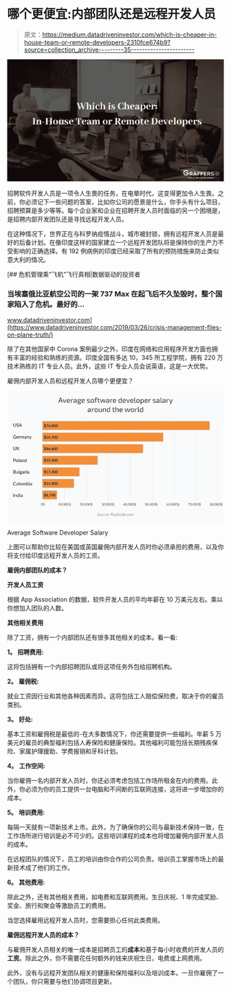 # 哪个更便宜:内部团队还是远程开发人员

> 原文：<https://medium.datadriveninvestor.com/which-is-cheaper-in-house-team-or-remote-developers-2310fce674b9?source=collection_archive---------35----------------------->

![](img/d40fcfc34cda8db81237628181177d18.png)

招聘软件开发人员是一项令人生畏的任务，在电晕时代，这变得更加令人生畏。之前，你必须记下一些问题的答案，比如你公司的愿景是什么，你手头有什么项目，招聘预算是多少等等。每个企业家和企业在招聘开发人员时面临的另一个困境是，是招聘内部开发团队还是寻找远程开发人员。

在这种情况下，世界正在与科罗纳疫情战斗，城市被封锁，拥有远程开发人员是最好的后备计划。在像印度这样的国家建立一个远程开发团队将是保持你的生产力不受影响的正确选择。有 192 例病例的印度已经采取了所有的预防措施来防止类似意大利的情况。

[](https://www.datadriveninvestor.com/2019/03/26/crisis-management-flies-on-plane-truth/) [## 危机管理乘“飞机”飞行真相|数据驱动的投资者

### 当埃塞俄比亚航空公司的一架 737 Max 在起飞后不久坠毁时，整个国家陷入了危机。最好的…

www.datadriveninvestor.com](https://www.datadriveninvestor.com/2019/03/26/crisis-management-flies-on-plane-truth/) 

除了在其他国家中 Corona 案例最少之外，印度在网络和应用程序开发方面也拥有丰富的经验和熟练的资源。印度全国有多达 10，345 所工程学院，拥有 220 万技术熟练的 IT 专业人员。此外，这些 IT 专业人员会说英语，这是一大优势。

雇佣内部开发人员和远程开发人员哪个更便宜？

![](img/8981f83a498ceeaf43bbf4b3ddd65ba8.png)

Average Software Developer Salary

上图可以帮助你比较在美国或英国雇佣内部开发人员时你必须承担的费用，以及你将支付给印度远程开发人员的工资。

**雇佣内部团队的成本？**

**开发人员工资**

根据 App Association 的数据，软件开发人员的平均年薪在 10 万美元左右。乘以你想加入团队的人数。

**其他相关费用**

除了工资，拥有一个内部团队还有很多其他相关的成本。看一看:

**1。** **招聘费用:**

这将包括拥有一个内部招聘团队或将这项任务外包给招聘机构。

**2。** **雇佣税:**

就业工资因行业和其他各种因素而异。这将包括工人赔偿保险费，取决于你的雇员类别。

**3。** **好处:**

基本工资和雇佣税是最低的-在大多数情况下，你还需要提供一些福利。年薪 5 万美元的雇员的典型福利包括人寿保险和健康保险。其他福利可能包括长期残疾保险、家属护理援助、学费报销和牙科计划。

**4。** **工作空间:**

当你雇佣一名内部开发人员时，你还必须考虑包括工作场所租金在内的费用。此外，你必须为你的员工提供一台电脑和不间断的互联网连接，这将进一步增加你的成本。

**5。** **培训费用:**

每隔一天就有一项新技术上市。此外，为了确保你的公司与最新技术保持一致，在工作场所进行培训是必不可少的。这些培训课程的成本也将增加雇佣内部开发人员的成本。

在远程团队的情况下，员工的培训由你合作的公司负责。培训员工掌握市场上的最新技术成了他们的工作。

**6。** **其他费用:**

除此之外，还有其他相关费用，如电费和互联网费用。生日庆祝、1 年完成奖励、奖金、旅行和聚会等激励员工的费用。

当您选择雇用远程开发人员时，您需要担心任何此类费用。

**雇佣远程开发人员的成本？**

与雇佣开发人员相关的唯一成本是招聘员工的**成本**和基于每小时收费的开发人员的**工资**。除此之外，你不需要花任何额外的钱来庆祝生日，电费或上网费用。

此外，没有与远程开发团队相关的健康和保险福利以及培训成本。一旦你雇佣了一个团队，你只需要与他们协调项目更新。